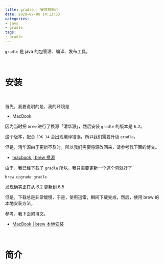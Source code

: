 ```yaml
---
title: gradle | 安装和简介
date: 2020-07-08 14:13:53
categories:
- java
- gradle
tags:
- gradle
---
```

`gradle` 是 java 的包管理、编译、发布工具。

<!-- more -->

<br/>

# 安装

<br/>

首先，我要说明的是，我的环境是

- MacBook

因为当时把 `brew` 进行了换源「清华源」，然后安装 `gradle` 的版本是 `6.2`。

这个版本，配合 `JDK 14` 会出现编译错误，所以我们需要升级 `gradle`。

但是，清华源由于更新不及时，所以我们需要将源改回来，请参考我下面的博文。

- [macbook | brew 换源](https://benpaodewoniu.github.io/2020/02/10/macbook9/)

由于，我已经下载了 `gradle` 所以，我只需要更新一个这个包就好了

	brew upgrade gradle

发现确实正在从 6.2 更新到 6.5

但是，下载总是非常缓慢，于是，使用迅雷，瞬间下载完成，然后，使用 brew 的本地安装方法。

参考，我下面的博文。

- [MacBook | brew 本地安装](https://benpaodewoniu.github.io/2020/02/10/macbook8/)

<br/>

# 简介

<br/>



